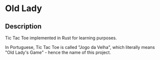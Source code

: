 # Old Lady

## Description

Tic Tac Toe implemented in Rust for learning purposes.

In Portuguese, Tic Tac Toe is called "Jogo da Velha", which literally means "Old Lady's 
Game" - hence the name of this project.
